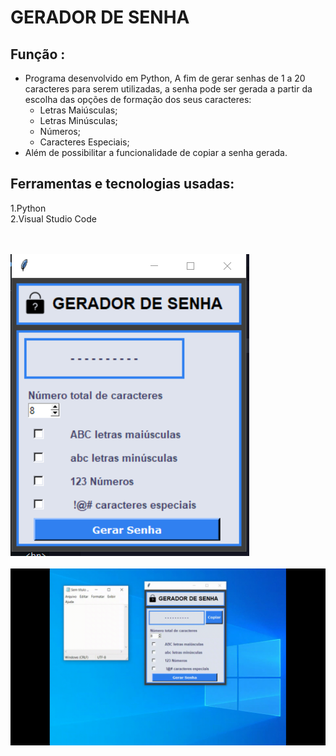 # GERADOR DE SENHA

## Função : 

* Programa desenvolvido em Python,
A fim de gerar senhas de 1 a 20 caracteres para serem utilizadas, a senha pode ser gerada a partir da escolha das opções de formação dos seus caracteres:
    * Letras Maiúsculas;
    * Letras Minúsculas;
    * Números;
    * Caracteres Especiais;
* Além de possibilitar a funcionalidade de copiar a senha gerada.

## Ferramentas e tecnologias usadas:
1.Python<br>
2.Visual Studio Code

<br>
<br>
<img src="gerador_senha.png">

<br>
<br>

<img src="gravacao_geradorSenha.gif">